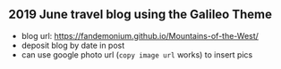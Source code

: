 2019 June travel blog using the Galileo Theme
---

+ blog url: https://fandemonium.github.io/Mountains-of-the-West/
+ deposit blog by date in post  
+ can use google photo url (`copy image url` works) to insert pics  
